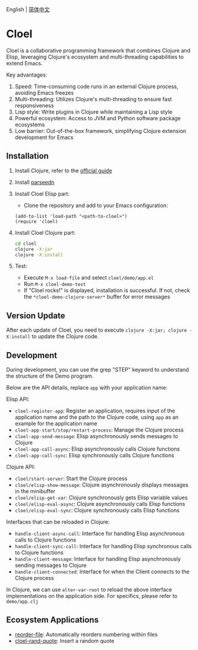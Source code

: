 English | [简体中文](./README.zh-CN.md)

# Cloel

Cloel is a collaborative programming framework that combines Clojure and Elisp, leveraging Clojure's ecosystem and multi-threading capabilities to extend Emacs.

Key advantages:
1. Speed: Time-consuming code runs in an external Clojure process, avoiding Emacs freezes
2. Multi-threading: Utilizes Clojure's multi-threading to ensure fast responsiveness
3. Lisp style: Write plugins in Clojure while maintaining a Lisp style
4. Powerful ecosystem: Access to JVM and Python software package ecosystems
5. Low barrier: Out-of-the-box framework, simplifying Clojure extension development for Emacs

## Installation

1. Install Clojure, refer to the [official guide](https://clojure.org/guides/install_clojure)

2. Install [parseedn](https://github.com/clojure-emacs/parseedn)

3. Install Cloel Elisp part:
   - Clone the repository and add to your Emacs configuration:
   ```elisp
   (add-to-list 'load-path "<path-to-cloel>")
   (require 'cloel)
   ```

4. Install Cloel Clojure part:
   ```bash
   cd cloel
   clojure -X:jar
   clojure -X:install
   ```

5. Test:
   - Execute `M-x load-file` and select `cloel/demo/app.el`
   - Run `M-x cloel-demo-test`
   - If "Cloel rocks!" is displayed, installation is successful. If not, check the `*cloel-demo-clojure-server*` buffer for error messages

## Version Update
After each update of Cloel, you need to execute `clojure -X:jar; clojure -X:install` to update the Clojure code. 

## Development
During development, you can use the grep "STEP" keyword to understand the structure of the Demo program.

Below are the API details, replace `app` with your application name:

Elisp API:
- `cloel-register-app`: Register an application, requires input of the application name and the path to the Clojure code, using `app` as an example for the application name
- `cloel-app-start/stop/restart-process`: Manage the Clojure process
- `cloel-app-send-message`: Elisp asynchronously sends messages to Clojure
- `cloel-app-call-async`: Elisp asynchronously calls Clojure functions
- `cloel-app-call-sync`: Elisp synchronously calls Clojure functions

Clojure API:
- `cloel/start-server`: Start the Clojure process
- `cloel/elisp-show-message`: Clojure asynchronously displays messages in the minibuffer
- `cloel/elisp-get-var`: Clojure synchronously gets Elisp variable values
- `cloel/elisp-eval-async`: Clojure asynchronously calls Elisp functions
- `cloel/elisp-eval-sync`: Clojure synchronously calls Elisp functions

Interfaces that can be reloaded in Clojure:
- `handle-client-async-call`: Interface for handling Elisp asynchronous calls to Clojure functions
- `handle-client-sync-call`: Interface for handling Elisp synchronous calls to Clojure functions
- `handle-client-message`: Interface for handling Elisp asynchronously sending messages to Clojure
- `handle-client-connected`: Interface for when the Client connects to the Clojure process

In Clojure, we can use `alter-var-root` to reload the above interface implementations on the application side. For specifics, please refer to `demo/app.clj`

## Ecosystem Applications
- [reorder-file](https://github.com/manateelazycat/reorder-file): Automatically reorders numbering within files
- [cloel-rand-quote](https://github.com/kimim/cloel-rand-quote): Insert a random quote
